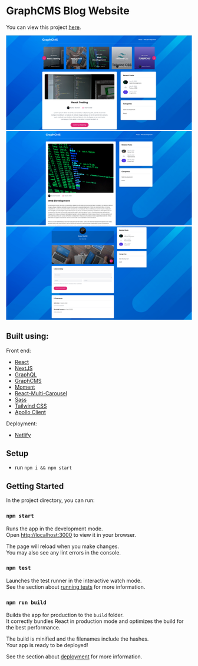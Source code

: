 # GraphCMS Blog Website

You can view this project [here](https://graphql-cms-blog-app.netlify.app).

![](./readme-images/13bb8b48d766000905127fbb57e0b0ac.png)
![](./readme-images/29aae9210f8cb8932cfab932253f90de.png)
![](./readme-images/fc8e02eefb4c8add61e38da297b9c9aa.png)

## Built using:

Front end:

- [React](https://reactjs.org)
- [NextJS](https://nextjs.org)
- [GraphQL](https://graphql.org)
- [GraphCMS](https://hygraph.com)
- [Moment](https://momentjs.com)
- [React-Multi-Carousel](https://www.npmjs.com/package/react-multi-carousel)
- [Sass](https://sass-lang.com)
- [Tailwind CSS](https://tailwindcss.com/)
- [Apollo Client](https://www.npmjs.com/package/@apollo/client)


Deployment:

* [Netlify](https://www.netlify.com)

## Setup

- run `npm i && npm start`

## Getting Started

In the project directory, you can run:

### `npm start`

Runs the app in the development mode.\
Open [http://localhost:3000](http://localhost:3000) to view it in your browser.

The page will reload when you make changes.\
You may also see any lint errors in the console.

### `npm test`

Launches the test runner in the interactive watch mode.\
See the section about [running tests](https://facebook.github.io/create-react-app/docs/running-tests) for more information.

### `npm run build`

Builds the app for production to the `build` folder.\
It correctly bundles React in production mode and optimizes the build for the best performance.

The build is minified and the filenames include the hashes.\
Your app is ready to be deployed!

See the section about [deployment](https://facebook.github.io/create-react-app/docs/deployment) for more information.
